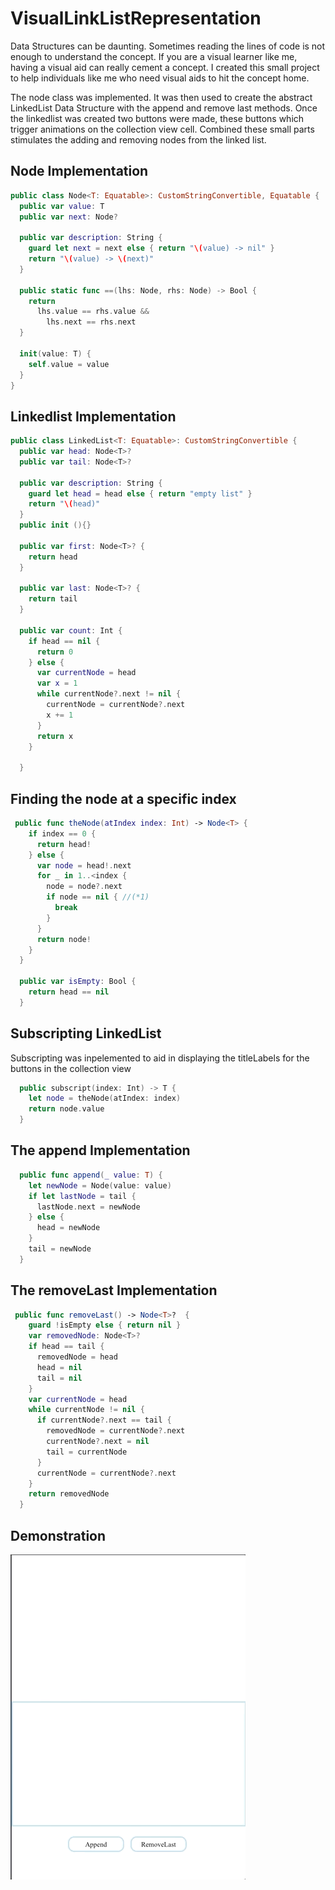 # VisualLinkListRepresentation

Data Structures can be daunting. Sometimes reading the lines of code is not enough to understand the concept. If you are a visual learner like me, having a visual aid can really cement a concept. I created this small project to help individuals like me who need visual aids to hit the concept home. 

The node class was implemented. It was then used to create the abstract LinkedList Data Structure with the append and remove last methods. Once the linkedlist was created two buttons were made, these buttons which trigger animations on the collection view cell. Combined these small parts stimulates the adding and removing nodes from the linked list. 

## Node Implementation

```swift
public class Node<T: Equatable>: CustomStringConvertible, Equatable {
  public var value: T
  public var next: Node?
  
  public var description: String {
    guard let next = next else { return "\(value) -> nil" }
    return "\(value) -> \(next)"
  }
  
  public static func ==(lhs: Node, rhs: Node) -> Bool {
    return
      lhs.value == rhs.value &&
        lhs.next == rhs.next
  }
  
  init(value: T) {
    self.value = value
  }
}
```
## Linkedlist Implementation
```swift
public class LinkedList<T: Equatable>: CustomStringConvertible {
  public var head: Node<T>?
  public var tail: Node<T>?
  
  public var description: String {
    guard let head = head else { return "empty list" }
    return "\(head)"
  }
  public init (){}
  
  public var first: Node<T>? {
    return head
  }
  
  public var last: Node<T>? {
    return tail
  }
  
  public var count: Int {
    if head == nil {
      return 0
    } else {
      var currentNode = head
      var x = 1
      while currentNode?.next != nil {
        currentNode = currentNode?.next
        x += 1
      }
      return x
    }
    
  }
```
## Finding the node at a specific index
```swift
 public func theNode(atIndex index: Int) -> Node<T> {
    if index == 0 {
      return head!
    } else {
      var node = head!.next
      for _ in 1..<index {
        node = node?.next
        if node == nil { //(*1)
          break
        }
      }
      return node!
    }
  }

  public var isEmpty: Bool {
    return head == nil
  }
```

## Subscripting LinkedList
Subscripting was inpelemented to aid in displaying the titleLabels for the buttons in the collection view

```swift
  public subscript(index: Int) -> T {
    let node = theNode(atIndex: index)
    return node.value
  }
 ```
 
## The append Implementation
```swift
  public func append(_ value: T) {
    let newNode = Node(value: value)
    if let lastNode = tail {
      lastNode.next = newNode
    } else {
      head = newNode
    }
    tail = newNode
  }
```

## The removeLast Implementation
```swift 
 public func removeLast() -> Node<T>?  {
    guard !isEmpty else { return nil }
    var removedNode: Node<T>?
    if head == tail {
      removedNode = head
      head = nil
      tail = nil
    }
    var currentNode = head
    while currentNode != nil {
      if currentNode?.next == tail {
        removedNode = currentNode?.next
        currentNode?.next = nil
        tail = currentNode
      }
      currentNode = currentNode?.next
    }
    return removedNode
  }
```

## Demonstration

![gif](https://github.com/Ashlirankin18/VisualLinkListRepresentation/blob/master/LinkedList.gif)
